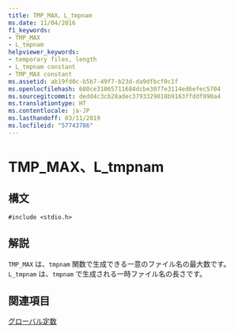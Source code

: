 ```yaml
---
title: TMP_MAX、L_tmpnam
ms.date: 11/04/2016
f1_keywords:
- TMP_MAX
- L_tmpnam
helpviewer_keywords:
- temporary files, length
- L_tmpnam constant
- TMP_MAX constant
ms.assetid: ab19fd0c-b5b7-49f7-b23d-da9dfbcf0c1f
ms.openlocfilehash: 680ce31065711684dcbe3077e3114ed6efec5704
ms.sourcegitcommit: dedd4c3cb28adec3793329018b9163ffddf890a4
ms.translationtype: HT
ms.contentlocale: ja-JP
ms.lasthandoff: 03/11/2019
ms.locfileid: "57743786"
---
```

# <a name="tmpmax-ltmpnam"></a>TMP_MAX、L_tmpnam

## <a name="syntax"></a>構文

```
#include <stdio.h>
```

## <a name="remarks"></a>解説

`TMP_MAX` は、`tmpnam` 関数で生成できる一意のファイル名の最大数です。 `L_tmpnam` は、`tmpnam` で生成される一時ファイル名の長さです。

## <a name="see-also"></a>関連項目

[グローバル定数](../c-runtime-library/global-constants.md)
